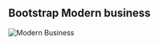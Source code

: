 ## Bootstrap Modern business
![Modern Business ](https://user-images.githubusercontent.com/79404579/129547482-624ed2fb-91df-4314-82a0-6bd8e6edc95a.png)
